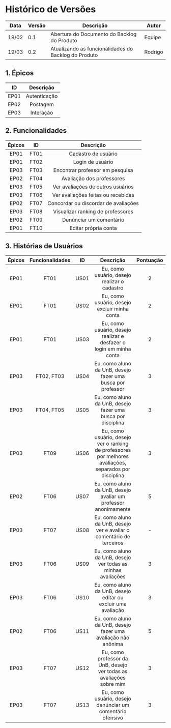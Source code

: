 # Histórico de Versões

Data|Versão|Descrição|Autor
-|-|-|-
19/02|0.1|Abertura do Documento do Backlog do Produto| Equipe|
19/03|0.2|Atualizando as funcionalidades do Backlog do Produto| Rodrigo|

## 1. <a name="1">Épicos</a>

|    ID   | Descrição | 
|:---:|:---:| 
|EP01|Autenticação|
|EP02|Postagem|
|EP03|Interação|

## 2. <a name="2">Funcionalidades</a>

|    Épicos   |    ID   | Descrição | 
|:---:|:---:|:---:|
|EP01|FT01|Cadastro de usuário|
|EP01|FT02|Login de usuário|
|EP03|FT03|Encontrar professor em pesquisa|
|EP02|FT04|Avaliação dos professores|
|EP03|FT05|Ver avaliações de outros usuários|
|EP03|FT06|Ver avaliações feitas ou recebidas|
|EP02|FT07|Concordar ou discordar de avaliações|
|EP03|FT08|Visualizar ranking de professores|
|EP02|FT09|Denúnciar um comentário|
|EP01|FT10|Editar própria conta|

## 3. <a name="3">Histórias de Usuários</a>

|    Épicos   |Funcionalidades|    ID   | Descrição | Pontuação |
|:---:|:---:|:---:|:---:|:---:|
|EP01|FT01|US01|Eu, como usuário, desejo realizar o cadastro|2| 
|EP01|FT01|US02|Eu, como usuário, desejo excluir minha conta|2|
|EP01|FT01|US03|Eu, como usuário, desejo realizar e desfazer o login em minha conta|2|
|EP03|FT02, FT03|US04|Eu, como aluno da UnB, desejo fazer uma busca por professor|3|
|EP03|FT04, FT05|US05|Eu, como aluno da UnB, desejo fazer uma busca por disciplina|3|
|EP03|FT09|US06|Eu, como usuário, desejo ver o ranking de professores por melhores avaliações, separados por disciplina|3|
|EP02|FT06|US07|Eu, como aluno da UnB, desejo avaliar um professor anonimamente|5|
|EP03|FT07|US08|Eu, como aluno da UnB, desejo ver e avaliar o comentário de terceiros|-|
|EP03|FT06|US09|Eu, como aluno da UnB, desejo ver todas as minhas avaliações|3| 
|EP03|FT06|US10|Eu, como aluno da UnB, desejo editar ou excluir uma avaliação|3|
|EP02|FT06|US11|Eu, como aluno da UnB, desejo fazer uma avaliação não anônima|5|
|EP03|FT07|US12|Eu, como professor da UnB, desejo ver todas as avaliações sobre mim|3|
|EP03|FT07|US13|Eu, como usuário, desejo denúnciar  um comentário ofensivo |3|
